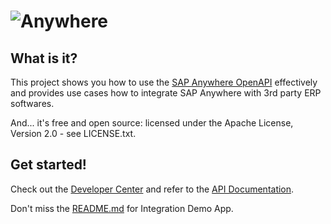 ![Anywhere](https://eap-idp-us.sapanywhere.com/sld/eaedf8dad106e9cd873c5aecd4ebbcb6.png)
=======

What is it?
-----------
This project shows you how to use the [SAP Anywhere OpenAPI](https://doc-us.sapanywhere.com/api) effectively and provides use cases how to integrate SAP Anywhere with 3rd party ERP softwares.

And... it's free and open source: licensed under the Apache License, Version 2.0 - see LICENSE.txt.

Get started!
------------
Check out the [Developer Center](https://dev-us.sapanywhere.com) and refer to the [API Documentation](https://doc-us.sapanywhere.com/api).

Don't miss the [README.md](https://github.com/SAP/anywhere/blob/master/IntegrationDemoApp/README.md) for Integration Demo App.